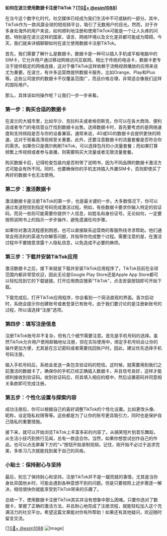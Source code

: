 **如何在波兰使用数据卡注册TikTok？[[TG💪+ @esim1088](https://t.me/s/esim1088)]**

在当今这个数字化时代，社交媒体已经成为我们生活中不可或缺的一部分。其中，TikTok作为一款风靡全球的短视频平台，吸引了无数用户的目光。然而，对于许多身处海外的用户来说，如何顺利地注册和使用TikTok可能是一个让人头疼的问题。特别是在波兰这样的国家，语言、网络环境以及文化差异都可能成为障碍。今天，我们就来详细聊聊如何在波兰使用数据卡注册TikTok。

首先，我们需要了解什么是数据卡。数据卡是一种可以插入手机或平板电脑中的SIM卡，它允许用户通过移动网络访问互联网。相比于传统的电话卡，数据卡更专注于提供稳定的网络连接，这对于像TikTok这样依赖于流畅视频播放的应用来说尤为重要。在波兰，有许多运营商提供数据卡服务，比如Orange、Play和Plus等。这些公司提供的数据卡不仅覆盖范围广，而且价格合理，非常适合像我们这样的国际用户。

那么，具体该如何操作呢？让我们一步一步来看。

### 第一步：购买合适的数据卡

在波兰的大城市里，比如华沙、克拉科夫或者格但斯克，你可以在各大商场、便利店或者专门的电信营业厅找到数据卡出售。选择数据卡时，首先要考虑的是网络速度和支持频段是否与你的设备兼容。通常来说，4G或5G的数据卡会提供更快的网速，这对于观看高清视频至关重要。此外，还要注意数据卡的流量套餐是否符合你的需求。如果你只是偶尔刷刷TikTok，可以选择包月的小流量套餐；而如果打算频繁上传视频或者参与直播，则需要购买大流量或者无限流量套餐。

购买数据卡后，记得检查包装内是否附带了说明书，因为不同品牌的数据卡激活方式可能会有所不同。同时，也要确保你的手机支持插入外置SIM卡，否则即使买了再好的数据卡也无法使用。

### 第二步：激活数据卡

激活数据卡是注册TikTok的第一步，也是最关键的一步。大多数情况下，你可以通过发送短信到指定号码完成激活过程。例如，有些数据卡要求你输入特定的验证码，而另一些则可能需要你提供个人信息，如姓名和身份证号。无论如何，一定要按照说明书上的指示一步步操作，避免遗漏任何步骤。

如果你对激活流程感到困惑，也可以直接联系运营商的客服热线寻求帮助。他们通常会用流利的英语为你解答问题，并指导你完成整个过程。需要注意的是，在激活过程中不要随意泄露个人隐私信息，以免造成不必要的麻烦。

### 第三步：下载并安装TikTok应用

激活数据卡之后，接下来就是下载并安装TikTok应用程序了。TikTok目前在全球范围内都非常受欢迎，因此无论是Google Play Store还是Apple App Store都可以轻松找到它的下载链接。打开应用商店搜索“TikTok”，点击安装按钮即可开始下载。

下载完成后，打开TikTok应用程序，你会看到一个简洁直观的界面。首次启动时，系统会提示你创建账号或者登录已有账号。由于我们要讨论的是注册新账号的过程，所以请选择“注册”选项。

### 第四步：填写注册信息

注册TikTok账号并不复杂，但有几个细节需要注意。首先是手机号码的选择。虽然TikTok允许用户使用邮箱地址注册，但在实际使用中，绑定手机号码会让你的操作更加方便，尤其是在忘记密码或者需要找回账户时。因此，建议优先选择手机号码注册。

输入手机号码后，系统会发送一条包含验证码的短信。这时候，就需要用到我们之前激活的数据卡了。确保你的手机已经正确插入数据卡，并且信号良好，这样才能顺利接收到验证码。收到验证码后，将其填入相应的框中，然后设置密码并同意相关条款即可完成注册。

### 第五步：个性化设置与探索内容

成功注册后，你可以根据自己的喜好调整TikTok的个性化设置。比如更改头像、昵称，设定隐私权限等等。这些都是为了让你的账号更具吸引力，同时也是保护自己隐私的重要措施。

接下来，就可以开始浏览TikTok上丰富多彩的内容了。从搞笑短片到音乐舞蹈，从生活小技巧到旅行见闻，总有一款适合你。当然，如果你想尝试创作自己的作品，也可以点击屏幕下方的“+”按钮开始录制视频。记住，刚开始不必过于追求完美，多练习几次就能找到属于自己的风格。

### 小贴士：保持耐心与坚持

最后，别忘了保持耐心和坚持。注册TikTok并不是一蹴而就的事情，尤其是当你身处异国他乡时，可能会遇到各种意想不到的问题。但是只要按照上述步骤逐一解决，相信很快你就能享受到TikTok带来的乐趣了。

总结一下，使用数据卡注册TikTok其实并没有想象中那么困难。只要你选对了数据卡，掌握了正确的激活方法，并且耐心地完成了注册流程，就能轻松加入这个充满活力的社交平台。希望这篇文章能对你有所帮助！如果还有其他疑问，欢迎随时留言交流。

[[TG💪+ @esim1088](https://t.me/s/esim1088) ![Image](https://i.postimg.cc/4NQfJmqS/Snipaste-2025-05-13-00-14-12.png)]